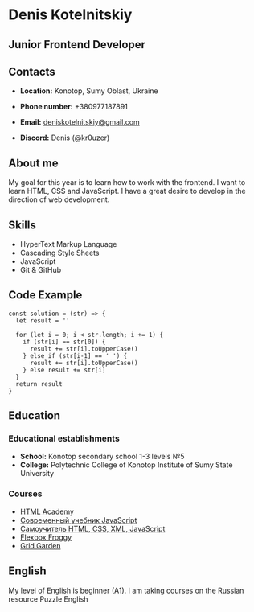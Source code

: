 # Denis Kotelnitskiy
## Junior Frontend Developer
## Contacts
* **Location:** Konotop, Sumy Oblast, Ukraine

* **Phone number:** +380977187891

* **Email:** deniskotelnitskiy@gmail.com

* **Discord:** Denis (@kr0uzer)

## About me
My goal for this year is to learn how to work with the frontend. I want to learn HTML, CSS and JavaScript. I have a great desire to develop in the direction of web development.
## Skills
* HyperText Markup Language
* Cascading Style Sheets
* JavaScript
* Git & GitHub
## Code Example
```
const solution = (str) => {
  let result = ''

  for (let i = 0; i < str.length; i += 1) {
    if (str[i] == str[0]) {
      result += str[i].toUpperCase()
    } else if (str[i-1] == ' ') {
      result += str[i].toUpperCase()
    } else result += str[i]
  }
  return result
}
```
## Education
### Educational establishments
* **School:** Konotop secondary school 1-3 levels №5
* **College:** Polytechnic College of Konotop Institute of Sumy State University
### Courses
* [HTML Academy](https://htmlacademy.ru)
* [Современный учебник JavaScript](https://learn.javascript.ru)
* [Самоучитель HTML, CSS, XML, JavaScript](https://msiter.ru)
* [Flexbox Froggy](https://flexboxfroggy.com/#ru)
* [Grid Garden](https://cssgridgarden.com/#ru)
## English
My level of English is beginner (A1). I am taking courses on the Russian resource Puzzle English
